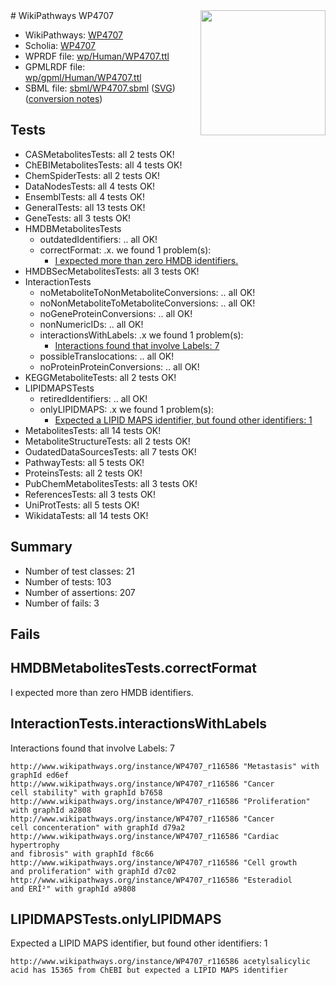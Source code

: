 <img style="float: right; width: 200px" src="../logo.png" />
# WikiPathways WP4707

* WikiPathways: [WP4707](https://identifiers.org/wikipathways:WP4707)
* Scholia: [WP4707](https://scholia.toolforge.org/wikipathways/WP4707)
* WPRDF file: [wp/Human/WP4707.ttl](../wp/Human/WP4707.ttl)
* GPMLRDF file: [wp/gpml/Human/WP4707.ttl](../wp/gpml/Human/WP4707.ttl)
* SBML file: [sbml/WP4707.sbml](../sbml/WP4707.sbml) ([SVG](../sbml/WP4707.svg)) ([conversion notes](../sbml/WP4707.txt))

## Tests
* CASMetabolitesTests: all 2 tests OK!
* ChEBIMetabolitesTests: all 4 tests OK!
* ChemSpiderTests: all 2 tests OK!
* DataNodesTests: all 4 tests OK!
* EnsemblTests: all 4 tests OK!
* GeneralTests: all 13 tests OK!
* GeneTests: all 3 tests OK!
* HMDBMetabolitesTests
    * outdatedIdentifiers: .. all OK!
    * correctFormat: .x. we found 1 problem(s):
        * [I expected more than zero HMDB identifiers.](#ad154c1e)
* HMDBSecMetabolitesTests: all 3 tests OK!
* InteractionTests
    * noMetaboliteToNonMetaboliteConversions: .. all OK!
    * noNonMetaboliteToMetaboliteConversions: .. all OK!
    * noGeneProteinConversions: .. all OK!
    * nonNumericIDs: .. all OK!
    * interactionsWithLabels: .x we found 1 problem(s):
        * [Interactions found that involve Labels: 7](#630d267e)
    * possibleTranslocations: .. all OK!
    * noProteinProteinConversions: .. all OK!
* KEGGMetaboliteTests: all 2 tests OK!
* LIPIDMAPSTests
    * retiredIdentifiers: .. all OK!
    * onlyLIPIDMAPS: .x we found 1 problem(s):
        * [Expected a LIPID MAPS identifier, but found other identifiers: 1](#48cc60b8)
* MetabolitesTests: all 14 tests OK!
* MetaboliteStructureTests: all 2 tests OK!
* OudatedDataSourcesTests: all 7 tests OK!
* PathwayTests: all 5 tests OK!
* ProteinsTests: all 2 tests OK!
* PubChemMetabolitesTests: all 3 tests OK!
* ReferencesTests: all 3 tests OK!
* UniProtTests: all 5 tests OK!
* WikidataTests: all 14 tests OK!


## Summary

* Number of test classes: 21
* Number of tests: 103
* Number of assertions: 207
* Number of fails: 3

## Fails

<a name="ad154c1e" />

## HMDBMetabolitesTests.correctFormat

I expected more than zero HMDB identifiers.
<a name="630d267e" />

## InteractionTests.interactionsWithLabels

Interactions found that involve Labels: 7
```
http://www.wikipathways.org/instance/WP4707_r116586 "Metastasis" with graphId ed6ef
http://www.wikipathways.org/instance/WP4707_r116586 "Cancer
cell stability" with graphId b7658
http://www.wikipathways.org/instance/WP4707_r116586 "Proliferation" with graphId a2808
http://www.wikipathways.org/instance/WP4707_r116586 "Cancer 
cell concenteration" with graphId d79a2
http://www.wikipathways.org/instance/WP4707_r116586 "Cardiac hypertrophy 
and fibrosis" with graphId f8c66
http://www.wikipathways.org/instance/WP4707_r116586 "Cell growth 
and proliferation" with graphId d7c02
http://www.wikipathways.org/instance/WP4707_r116586 "Esteradiol
and ERÎ²" with graphId a9808
```

<a name="48cc60b8" />

## LIPIDMAPSTests.onlyLIPIDMAPS

Expected a LIPID MAPS identifier, but found other identifiers: 1
```
http://www.wikipathways.org/instance/WP4707_r116586 acetylsalicylic acid has 15365 from ChEBI but expected a LIPID MAPS identifier
```

